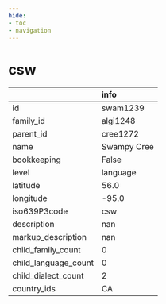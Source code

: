 ```yaml
---
hide:
- toc
- navigation
---
```

# csw
|                      | info        |
|:---------------------|:------------|
| id                   | swam1239    |
| family_id            | algi1248    |
| parent_id            | cree1272    |
| name                 | Swampy Cree |
| bookkeeping          | False       |
| level                | language    |
| latitude             | 56.0        |
| longitude            | -95.0       |
| iso639P3code         | csw         |
| description          | nan         |
| markup_description   | nan         |
| child_family_count   | 0           |
| child_language_count | 0           |
| child_dialect_count  | 2           |
| country_ids          | CA          |